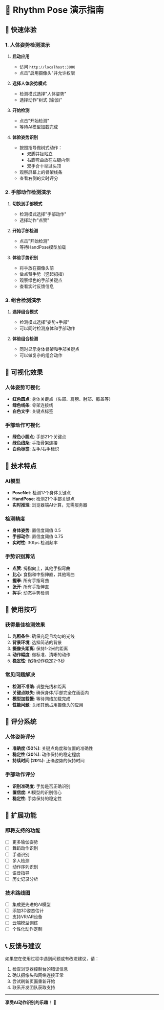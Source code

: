# 🎯 Rhythm Pose 演示指南

## 🚀 快速体验

### 1. 人体姿势检测演示

1. **启动应用**
   - 访问 `http://localhost:3000`
   - 点击"启用摄像头"并允许权限

2. **选择人体姿势模式**
   - 检测模式选择"人体姿势"
   - 选择动作"树式 (瑜伽)"

3. **开始检测**
   - 点击"开始检测"
   - 等待AI模型加载完成

4. **体验姿势识别**
   - 按照指导做树式动作：
     - 双脚并拢站立
     - 右脚弯曲放在左腿内侧
     - 双手合十举过头顶
   - 观察屏幕上的骨架线条
   - 查看右侧的实时评分

### 2. 手部动作检测演示

1. **切换到手部模式**
   - 检测模式选择"手部动作"
   - 选择动作"点赞"

2. **开始手部检测**
   - 点击"开始检测"
   - 等待HandPose模型加载

3. **体验手势识别**
   - 将手放在摄像头前
   - 做点赞手势（竖起拇指）
   - 观察绿色的手部关键点
   - 查看实时反馈信息

### 3. 组合检测演示

1. **选择组合模式**
   - 检测模式选择"姿势+手部"
   - 可以同时检测身体和手部动作

2. **体验组合检测**
   - 同时显示身体骨架和手部关键点
   - 可以做复杂的组合动作

## 🎨 可视化效果

### 人体姿势可视化
- **红色圆点**: 身体关键点（头部、肩膀、肘部、膝盖等）
- **绿色线条**: 骨架连接线
- **白色文字**: 关键点标签

### 手部动作可视化
- **绿色小圆点**: 手部21个关键点
- **绿色线条**: 手指骨架连接
- **白色标签**: 左手/右手标识

## 🔧 技术特点

### AI模型
- **PoseNet**: 检测17个身体关键点
- **HandPose**: 检测21个手部关键点
- **实时推理**: 浏览器端AI计算，无需服务器

### 检测精度
- **身体姿势**: 置信度阈值 0.5
- **手部动作**: 置信度阈值 0.75
- **实时性**: 30fps 检测频率

### 手势识别算法
- **点赞**: 拇指向上，其他手指弯曲
- **比心**: 食指和中指伸直，其他弯曲
- **握拳**: 所有手指弯曲
- **张开**: 所有手指伸直
- **挥手**: 动态手势检测

## 📱 使用技巧

### 获得最佳检测效果
1. **光照条件**: 确保充足且均匀的光线
2. **背景环境**: 选择简洁的背景
3. **摄像头距离**: 保持1-2米的距离
4. **动作幅度**: 做标准、清晰的动作
5. **稳定性**: 保持动作稳定2-3秒

### 常见问题解决
- **检测不准确**: 调整光线和距离
- **关键点缺失**: 确保身体/手部完全在画面内
- **模型加载慢**: 等待网络加载完成
- **性能问题**: 关闭其他占用摄像头的应用

## 🎯 评分系统

### 人体姿势评分
- **准确度 (50%)**: 关键点角度和位置的准确性
- **稳定性 (30%)**: 动作保持的稳定程度
- **持续时间 (20%)**: 正确姿势的保持时间

### 手部动作评分
- **识别准确度**: 手势是否正确识别
- **置信度**: AI模型的识别信心
- **稳定性**: 手势保持的稳定性

## 🔮 扩展功能

### 即将支持的功能
- [ ] 更多瑜伽姿势
- [ ] 舞蹈动作识别
- [ ] 手语识别
- [ ] 多人检测
- [ ] 动作序列识别
- [ ] 语音指导
- [ ] 历史记录分析

### 技术路线图
- [ ] 集成更先进的AI模型
- [ ] 添加3D姿态估计
- [ ] 支持VR/AR设备
- [ ] 云端模型训练
- [ ] 个性化动作定制

## 📞 反馈与建议

如果您在使用过程中遇到问题或有改进建议，请：
1. 检查浏览器控制台的错误信息
2. 确认摄像头和网络连接正常
3. 尝试刷新页面重新开始
4. 联系开发团队获取支持

---

**享受AI动作识别的乐趣！** 🎉
